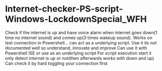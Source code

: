 # Internet-checker-PS-script-Windows-LockdownSpecial_WFH
Check if the internet is up and have voice alarm when internet goes down(1 time no internet sound) and comes up(3 times wakeup sound). 
Works on test connection in Powershell... can act as a underlying script. Use it its not documented well so understand, innovate and improve
Can use it with Powershell ISE or use as an underlying script
For script execution start it only detect internet is up or not(then afterwards works with down and up)
Can check it by hard toggling your connection first

